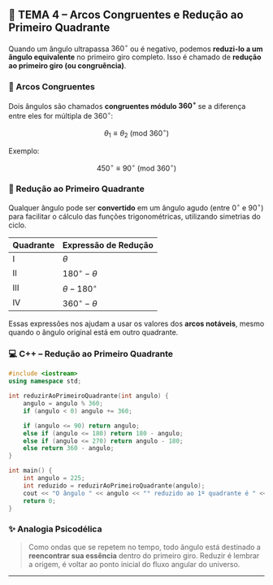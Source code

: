 ## 🧮 TEMA 4 – Arcos Congruentes e Redução ao Primeiro Quadrante

Quando um ângulo ultrapassa $360^\circ$ ou é negativo, podemos **reduzi-lo a um ângulo equivalente** no primeiro giro completo. Isso é chamado de **redução ao primeiro giro (ou congruência)**.

### 🔁 Arcos Congruentes

Dois ângulos são chamados **congruentes módulo $360^\circ$** se a diferença entre eles for múltipla de $360^\circ$:

$$
\theta_1 \equiv \theta_2 \ (\text{mod} \ 360^\circ)
$$

Exemplo:

$$
450^\circ \equiv 90^\circ \ (\text{mod} \ 360^\circ)
$$

### 🔽 Redução ao Primeiro Quadrante

Qualquer ângulo pode ser **convertido** em um ângulo agudo (entre $0^\circ$ e $90^\circ$) para facilitar o cálculo das funções trigonométricas, utilizando simetrias do ciclo.

| Quadrante | Expressão de Redução |
| --------- | -------------------- |
| I         | $\theta$             |
| II        | $180^\circ - \theta$ |
| III       | $\theta - 180^\circ$ |
| IV        | $360^\circ - \theta$ |

Essas expressões nos ajudam a usar os valores dos **arcos notáveis**, mesmo quando o ângulo original está em outro quadrante.

### 💻 C++ – Redução ao Primeiro Quadrante

```cpp
#include <iostream>
using namespace std;

int reduzirAoPrimeiroQuadrante(int angulo) {
    angulo = angulo % 360;
    if (angulo < 0) angulo += 360;

    if (angulo <= 90) return angulo;
    else if (angulo <= 180) return 180 - angulo;
    else if (angulo <= 270) return angulo - 180;
    else return 360 - angulo;
}

int main() {
    int angulo = 225;
    int reduzido = reduzirAoPrimeiroQuadrante(angulo);
    cout << "O ângulo " << angulo << "° reduzido ao 1º quadrante é " << reduzido << "°" << endl;
    return 0;
}
```

### ✨ Analogia Psicodélica

> Como ondas que se repetem no tempo, todo ângulo está destinado a **reencontrar sua essência** dentro do primeiro giro. Reduzir é lembrar a origem, é voltar ao ponto inicial do fluxo angular do universo.

---

